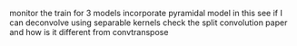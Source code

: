monitor the train for 3 models
incorporate pyramidal model in this 
see if I can deconvolve using separable kernels
check the split convolution paper and how is it different from convtranspose
